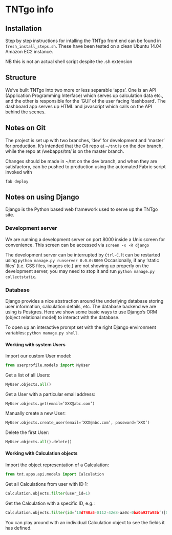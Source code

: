 TNTgo info
==========

Installation
------------

Step by step instructions for intalling the TNTgo front end can be found in `fresh_install_steps.sh`. 
These have been tested on a clean Ubuntu 14.04 Amazon EC2 instance. 

NB this is not an actual shell script despite the .sh extension

Structure
---------

We’ve built TNTgo into two more or less separable ‘apps’. One is an API 
(Application Programming Interface) which serves up calculation data etc., and 
the other is responsible for the ‘GUI’ of the user facing ‘dashboard’. 
The dashboard app serves up HTML and javascript which calls on the API behind the 
scenes. 

Notes on Git
------------
The project is set up with two branches, ‘dev’ for development and ‘master’ for production. 
It’s intended that the Git repo at `~/tnt` is on the dev branch, while the repo at /webapps/tnt/ 
is on the master branch. 

Changes should be made in ~/tnt on the dev branch, and when they are satisfactory, can be 
pushed to production using the automated Fabric script invoked with
```
fab deploy
```

Notes on using Django
---------------------

Django is the Python based web framework used to serve up the TNTgo site. 

### Development server
We are running a development server on port 8000 inside a Unix screen for convenience. 
This screen can be accessed via `screen -x -R django`

The development server can be interrupted by `Ctrl-C`. 
It can be restarted using `python manage.py runserver 0.0.0:8000`
Occasionally, if any ‘static files’ (i.e. CSS files, images etc.) 
are not showing up properly on the development server, you may need to stop it and run 
`python manage.py collectstatic`.

### Database
Django provides a nice abstraction around the underlying database storing user information, 
calculation details, etc. The database backend we are using is Postgres. 
Here we show some basic ways to use Django’s ORM (object relational model) to 
interact with the database. 

To open up an interactive prompt set with the right Django environment variables: 
`python manage.py shell`. 

#### Working with system Users
Import our custom User model:
```python
from userprofile.models import MyUser
```
Get a list of all Users:
```python
MyUser.objects.all()
```
Get a User with a particular email address:
```
MyUser.objects.get(email=’XXX@abc.com’)
```
Manually create a new User:
```python
MyUser.objects.create_user(email=’XXX@abc.com’, password=’XXX’)
```
Delete the first User:
```python
MyUser.objects.all().delete()
```
#### Working with Calculation objects
Import the object representation of a Calculation:
```python
from tnt.apps.api.models import Calculation
```
Get all Calculations from user with ID 1:
```python
Calculation.objects.filter(user_id=1)
```
Get the Calculation with a specific ID, e.g.:
```python
Calculation.objects.filter(id=’10d740a5-8112-42e8-aa0c-0ba0a937a98b’)[0]
```
You can play around with an individual Calculation object to see the fields it has defined. 
